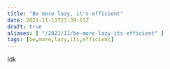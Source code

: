 ```yaml
---
title: "Be more lazy, it's efficient"
date: 2021-11-11T23:39:11Z
draft: true
aliases: [ "/2021/11/be-more-lazy-its-efficient" ]
tags: [be,more,lazy,its,efficient]
---
```


Idk